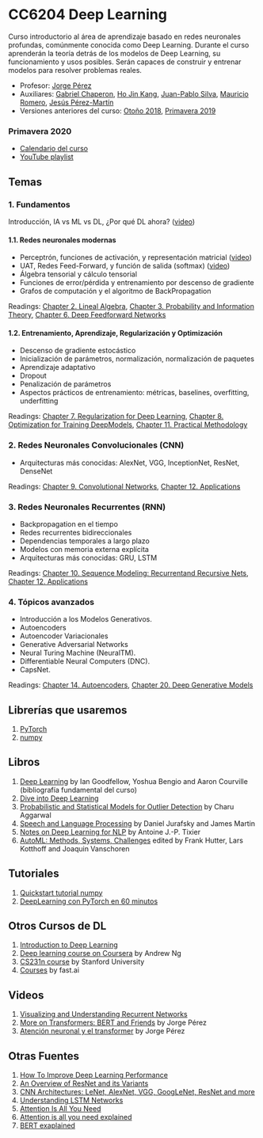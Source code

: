 # CC6204 Deep Learning

Curso introductorio al área de aprendizaje basado en redes neuronales profundas, comúnmente conocida como Deep Learning. Durante el curso aprenderán la teoría detrás de los modelos de Deep Learning, su funcionamiento y usos posibles. Serán capaces de construir y entrenar modelos para resolver problemas reales.

* Profesor: [Jorge Pérez](https://users.dcc.uchile.cl/~jperez/)
* Auxiliares: [Gabriel Chaperon](https://avatars3.githubusercontent.com/u/21991723?s=64&v=4), [Ho Jin Kang](https://github.com/hojink1996), [Juan-Pablo Silva](https://github.com/juanpablos), [Mauricio Romero](https://github.com/fluowhy), [Jesús Pérez-Martín](https://jssprz.github.io/)
* Versiones anteriores del curso: [Otoño 2018](versiones_anteriores/2018), [Primavera 2019](versiones_anteriores/2019)

### Primavera 2020
* [Calendario del curso](2020/calendar.md)
* [YouTube playlist](https://www.youtube.com/playlist?list=PLBjZ-ginWc1e0_Dp4heHglsjJmacV_F20)

## Temas

### 1. Fundamentos

Introducción, IA vs ML vs DL, ¿Por qué DL ahora? ([video](https://www.youtube.com/watch?v=BASByOlqqkc&list=PLBjZ-ginWc1e0_Dp4heHglsjJmacV_F20&index=1))

#### 1.1. Redes neuronales modernas

* Perceptrón, funciones de activación, y representación matricial ([video](https://www.youtube.com/watch?v=mDCxK2Pu0mA&list=PLBjZ-ginWc1e0_Dp4heHglsjJmacV_F20&index=2))
* UAT, Redes Feed-Forward, y función de salida (softmax) ([video](https://www.youtube.com/watch?v=eV-N1ozcZrk&list=PLBjZ-ginWc1e0_Dp4heHglsjJmacV_F20&index=3))
* Álgebra tensorial y cálculo tensorial
* Funciones de error/pérdida y entrenamiento por descenso de gradiente
* Grafos de computación y el algoritmo de BackPropagation

Readings: [Chapter 2. Lineal Algebra](http://www.deeplearningbook.org/contents/linear_algebra.html), [Chapter 3. Probability and Information Theory](http://www.deeplearningbook.org/contents/prob.html), [Chapter 6. Deep Feedforward Networks](http://www.deeplearningbook.org/contents/mlp.html)

#### 1.2. Entrenamiento, Aprendizaje, Regularización y Optimización

* Descenso de gradiente estocástico
* Inicialización de parámetros, normalización, normalización de paquetes
* Aprendizaje adaptativo 
* Dropout 
* Penalización de parámetros
* Aspectos prácticos de entrenamiento: métricas, baselines, overfitting, underfitting

Readings: [Chapter 7. Regularization for Deep Learning](http://www.deeplearningbook.org/contents/regularization.html), [Chapter 8. Optimization for Training DeepModels](http://www.deeplearningbook.org/contents/optimization.html), [Chapter 11. Practical Methodology](http://www.deeplearningbook.org/contents/guidelines.html)

### 2. Redes Neuronales Convolucionales (CNN)

* Arquitecturas más conocidas: AlexNet, VGG, InceptionNet, ResNet, DenseNet

Readings: [Chapter 9. Convolutional Networks](http://www.deeplearningbook.org/contents/convnets.html), [Chapter 12. Applications](http://www.deeplearningbook.org/contents/applications.html)

### 3. Redes Neuronales Recurrentes (RNN)

* Backpropagation en el tiempo 
* Redes recurrentes bidireccionales
* Dependencias temporales a largo plazo
* Modelos con memoria externa explícita
* Arquitecturas más conocidas: GRU, LSTM

Readings: [Chapter 10. Sequence Modeling: Recurrentand Recursive Nets](http://www.deeplearningbook.org/contents/rnn.html), [Chapter 12. Applications](http://www.deeplearningbook.org/contents/applications.html)

### 4. Tópicos avanzados

* Introducción a los Modelos Generativos.
* Autoencoders
* Autoencoder Variacionales
* Generative Adversarial Networks
* Neural Turing Machine (NeuralTM).
* Differentiable Neural Computers (DNC).
* CapsNet.

Readings: [Chapter 14. Autoencoders](http://www.deeplearningbook.org/contents/autoencoders.html), [Chapter 20. Deep Generative Models](http://www.deeplearningbook.org/contents/generative_models.html)

## Librerías que usaremos
1. [PyTorch](https://pytorch.org/)
2. [numpy](https://numpy.org/)

## Libros
1. [Deep Learning](http://www.deeplearningbook.org/) by Ian Goodfellow, Yoshua Bengio and Aaron Courville (bibliografía fundamental del curso)
2. [Dive into Deep Learning](https://d2l.ai/)
3. [Probabilistic and Statistical Models for Outlier Detection](https://www.springer.com/cda/content/document/cda_downloaddocument/9783319475776-c1.pdf?SGWID=0-0-45-1597574-p180317591) by Charu Aggarwal
4. [Speech and Language Processing](https://web.stanford.edu/~jurafsky/slp3/ed3book.pdf) by Daniel Jurafsky and James Martin
5. [Notes on Deep Learning for NLP](https://arxiv.org/abs/1808.09772) by Antoine J.-P. Tixier
6. [AutoML: Methods, Systems, Challenges](https://www.automl.org/book/) edited by Frank Hutter, Lars Kotthoff and Joaquin Vanschoren

## Tutoriales
1. [Quickstart tutorial numpy](https://docs.scipy.org/doc/numpy-dev/user/quickstart.html)
2. [DeepLearning con PyTorch en 60 minutos](http://pytorch.org/tutorials/beginner/deep_learning_60min_blitz.html)

## Otros Cursos de DL
1. [Introduction to Deep Learning](http://introtodeeplearning.com/)
2. [Deep learning course on Coursera](https://www.coursera.org/specializations/deep-learning) by Andrew Ng
3. [CS231n course](http://cs231n.stanford.edu/) by Stanford University
4. [Courses](http://www.fast.ai/) by fast.ai

## Videos
1. [Visualizing and Understanding Recurrent Networks](https://skillsmatter.com/skillscasts/6611-visualizing-and-understanding-recurrent-networks)
2. [More on Transformers: BERT and Friends](https://tv.vera.com.uy/video/55388) by Jorge Pérez
3. [Atención neuronal y el transformer](https://www.youtube.com/watch?v=4cY1H-QVlZM) by Jorge Pérez

## Otras Fuentes
1. [How To Improve Deep Learning Performance](https://machinelearningmastery.com/improve-deep-learning-performance/)
2. [An Overview of ResNet and its Variants](https://towardsdatascience.com/an-overview-of-resnet-and-its-variants-5281e2f56035)
2. [CNN Architectures: LeNet, AlexNet, VGG, GoogLeNet, ResNet and more](https://medium.com/@sidereal/cnns-architectures-lenet-alexnet-vgg-googlenet-resnet-and-more-666091488df5)
3. [Understanding LSTM Networks](http://colah.github.io/posts/2015-08-Understanding-LSTMs/)
4. [Attention Is All You Need](https://arxiv.org/abs/1706.03762)
5. [Attention is all you need explained](http://mlexplained.com/2017/12/29/attention-is-all-you-need-explained/)
6. [BERT exaplained](http://mlexplained.com/2019/01/07/paper-dissected-bert-pre-training-of-deep-bidirectional-transformers-for-language-understanding-explained/)
